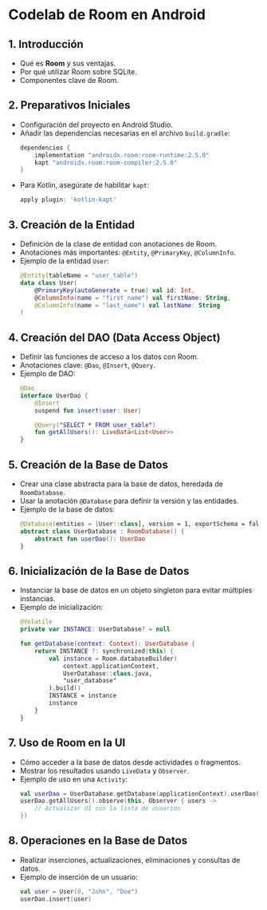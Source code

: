 # Codelab de Room en Android

## 1. Introducción
   - Qué es **Room** y sus ventajas.
   - Por qué utilizar Room sobre SQLite.
   - Componentes clave de Room.

## 2. Preparativos Iniciales
   - Configuración del proyecto en Android Studio.
   - Añadir las dependencias necesarias en el archivo `build.gradle`:
     ```gradle
     dependencies {
         implementation "androidx.room:room-runtime:2.5.0"
         kapt "androidx.room:room-compiler:2.5.0"
     }
     ```
   - Para Kotlin, asegúrate de habilitar `kapt`:
     ```gradle
     apply plugin: 'kotlin-kapt'
     ```

## 3. Creación de la Entidad
   - Definición de la clase de entidad con anotaciones de Room.
   - Anotaciones más importantes: `@Entity`, `@PrimaryKey`, `@ColumnInfo`.
   - Ejemplo de la entidad `User`:
     ```kotlin
     @Entity(tableName = "user_table")
     data class User(
         @PrimaryKey(autoGenerate = true) val id: Int,
         @ColumnInfo(name = "first_name") val firstName: String,
         @ColumnInfo(name = "last_name") val lastName: String
     )
     ```

## 4. Creación del DAO (Data Access Object)
   - Definir las funciones de acceso a los datos con Room.
   - Anotaciones clave: `@Dao`, `@Insert`, `@Query`.
   - Ejemplo de DAO:
     ```kotlin
     @Dao
     interface UserDao {
         @Insert
         suspend fun insert(user: User)

         @Query("SELECT * FROM user_table")
         fun getAllUsers(): LiveData<List<User>>
     }
     ```

## 5. Creación de la Base de Datos
   - Crear una clase abstracta para la base de datos, heredada de `RoomDatabase`.
   - Usar la anotación `@Database` para definir la versión y las entidades.
   - Ejemplo de la base de datos:
     ```kotlin
     @Database(entities = [User::class], version = 1, exportSchema = false)
     abstract class UserDatabase : RoomDatabase() {
         abstract fun userDao(): UserDao
     }
     ```

## 6. Inicialización de la Base de Datos
   - Instanciar la base de datos en un objeto singleton para evitar múltiples instancias.
   - Ejemplo de inicialización:
     ```kotlin
     @Volatile
     private var INSTANCE: UserDatabase? = null

     fun getDatabase(context: Context): UserDatabase {
         return INSTANCE ?: synchronized(this) {
             val instance = Room.databaseBuilder(
                 context.applicationContext,
                 UserDatabase::class.java,
                 "user_database"
             ).build()
             INSTANCE = instance
             instance
         }
     }
     ```

## 7. Uso de Room en la UI
   - Cómo acceder a la base de datos desde actividades o fragmentos.
   - Mostrar los resultados usando `LiveData` y `Observer`.
   - Ejemplo de uso en una `Activity`:
     ```kotlin
     val userDao = UserDatabase.getDatabase(applicationContext).userDao()
     userDao.getAllUsers().observe(this, Observer { users ->
         // Actualizar UI con la lista de usuarios
     })
     ```

## 8. Operaciones en la Base de Datos
   - Realizar inserciones, actualizaciones, eliminaciones y consultas de datos.
   - Ejemplo de inserción de un usuario:
     ```kotlin
     val user = User(0, "John", "Doe")
     userDao.insert(user)
     ```
